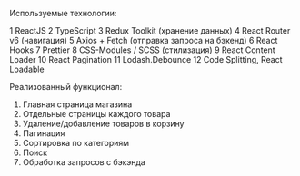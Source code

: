 Используемые технологии:

1	ReactJS 
2	TypeScript
3	Redux Toolkit (хранение данных)
4	React Router v6 (навигация)
5	Axios + Fetch (отправка запроса на бэкенд)
6	React Hooks 
7	Prettier 
8	CSS-Modules / SCSS (стилизация)
9	React Content Loader 
10	React Pagination 
11	Lodash.Debounce
12	Code Splitting, React Loadable

Реализованный функционал:
1. Главная страница магазина
2. Отдельные страницы каждого товара
3. Удаление/добавление товаров в корзину
4. Пагинация
5. Сортировка по категориям
6. Поиск
7. Обработка запросов с бэкэнда
